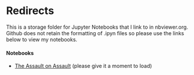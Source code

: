 # Redirects

This is a storage folder for Jupyter Notebooks that I link to in nbviewer.org. Github does not retain the formatting of .ipyn files so please use the links below to view my notebooks.

#### Notebooks
- [The Assault on Assault](https://nbviewer.org/github/maxtoll/Overwatch-League-Data-Projects/blob/main/Redirects/The%20Assault%20on%20Assault.ipynb) (please give it a moment to load)
